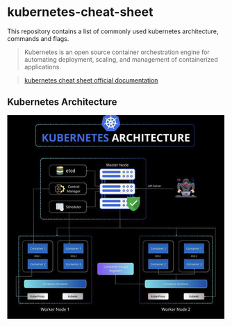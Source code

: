 # kubernetes-cheat-sheet

This repository contains a list of commonly used kubernetes architecture, commands and flags.

> Kubernetes is an open source container orchestration engine for automating deployment, scaling, and management of containerized applications.

> [kubernetes cheat sheet official documentation](https://kubernetes.io/docs/reference/kubectl/cheatsheet/)

## Kubernetes Architecture

![Alt text](k8s-archi.jpg)

